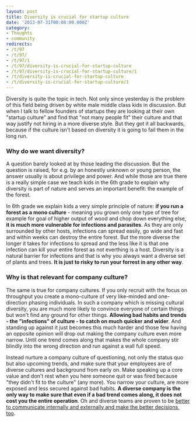 ```yaml
---
layout: post
title: Diversity is crucial for startup culture
date: '2013-07-31T00:00:00.000Z'
category:
- Thoughts
- community
redirects:
- /t/97
- /t/97/
- /t/97/1
- /t/97/diversity-is-crucial-for-startup-culture
- /t/97/diversity-is-crucial-for-startup-culture/1
- /t/diversity-is-crucial-for-startup-culture
- /t/diversity-is-crucial-for-startup-culture/1
---
```




Diversity is quite the topic in tech. Not only since yesterday is the problem of this field being driven by white male middle class kids in discussion. But when I talk to fellow founders of startups they are looking at their own \"startup culture\" and find that \"not many people fit\" their culture and that way justify not hiring in a more diverse style. But they got it all backwards, because if the culture isn't based on diversity it is going to fail them in the long run.

### Why do we want diversity?
A question barely looked at by those leading the discussion. But the question is raised, for e.g. by an honestly unknown or young person, the answer usually is about privilege and power. And while those are true there is a really simple case we teach kids in the 6th grade to explain why diversity is part of nature and serves an important benefit: the example of the forest.

In 6th grade we explain kids a very simple principle of nature: **if you run a forest as a mono culture** - meaning you grown only one type of tree for example for goal of higher output of wood and chop down everything else, **it is much more vulnerable for infections and parasites**. As they are only surrounded by other hosts, infections can spread easily, go wide and fast and within weeks can destroy the entire forest. But the more diverse the longer it takes for infections to spread and the less like it is that one infection can kill your entire forest as not everthing is a host. Diversity is a natural barrier for infections and that is why you always want a diverse set of plants and trees. **It is just to risky to run your forrest in any other way**.

### Why is that relevant for company culture?

The same is true for company cultures. If you only recruit with the focus on throughput you create a mono-culture of very like-minded and one-direction phasing individuals. In such a company which is missing cultural diversity, you are much more likely to convince everyone of certain things but won't find any ground for other things. **Allowing bad habits and trends - the "infections" of culture - to catch on much quicker and wider**. And standing up against it just becomes this much harder and those few having an opposite opinion will drop out making the company culture even more narrow. Until one trend comes along that makes the whole company stir blindly into the wrong direction and run against a wall full speed.

Instead nurture a company culture of questioning, not only the status quo but also upcoming trends, and make sure that your employees are of diverse cultures and background from early on. Make speaking up a core value and don't rest when you here someone quit or was fired because "they didn't fit to the culture" (any more). You narrow your culture, are more exposed and less secured against bad habits. **A diverse company is the only way to make sure that even if a bad trend comes along, it does not cost you the entire operation**. Oh and diverse teams are proven to be [better to communicate internally and externally and make the better decisions, too]( http://insight.kellogg.northwestern.edu/article/better_decisions_through_diversity).
